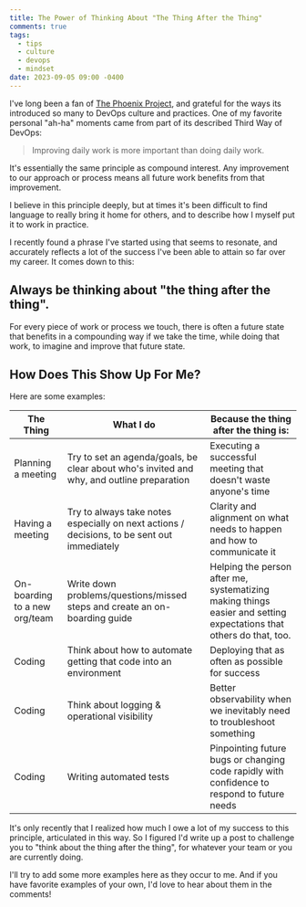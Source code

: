 ```yaml
---
title: The Power of Thinking About "The Thing After the Thing"
comments: true
tags:
  - tips
  - culture
  - devops
  - mindset
date: 2023-09-05 09:00 -0400
---
```

I've long been a fan of [The Phoenix Project](https://www.amazon.com/Phoenix-Project-DevOps-Helping-Business/dp/0988262509), and grateful for the ways its introduced so many to DevOps culture and practices. One of my favorite personal "ah-ha" moments came from part of its described Third Way of DevOps:

> Improving daily work is more important than doing daily work.

It's essentially the same principle as compound interest. Any improvement to our approach or process means all future work benefits from that improvement.

I believe in this principle deeply, but at times it's been difficult to find language to really bring it home for others, and to describe how I myself put it to work in practice.

I recently found a phrase I've started using that seems to resonate, and accurately reflects a lot of the success I've been able to attain so far over my career. It comes down to this:

## Always be thinking about "the thing after the thing".

For every piece of work or process we touch, there is often a future state that benefits in a compounding way if we take the time, while doing that work, to imagine and improve that future state.

## How Does This Show Up For Me?

Here are some examples:

| The Thing | What I do | Because the thing after the thing is: |
| --------- | --------- | -------------------------- |
| Planning a meeting | Try to set an agenda/goals, be clear about who's invited and why, and outline preparation | Executing a successful meeting that doesn't waste anyone's time |
| Having a meeting | Try to always take notes especially on next actions / decisions, to be sent out immediately | Clarity and alignment on what needs to happen and how to communicate it|
| On-boarding to a new org/team | Write down problems/questions/missed steps and create an on-boarding guide | Helping the person after me, systematizing making things easier and setting expectations that others do that, too.|
| Coding | Think about how to automate getting that code into an environment | Deploying that as often as possible for success|
| Coding | Think about logging & operational visibility | Better observability when we inevitably need to troubleshoot something|
| Coding | Writing automated tests | Pinpointing future bugs or changing code rapidly with confidence to respond to future needs|

It's only recently that I realized how much I owe a lot of my success to this principle, articulated in this way. So I figured I'd write up a post to challenge you to "think about the thing after the thing", for whatever your team or you are currently doing.

I'll try to add some more examples here as they occur to me. And if you have favorite examples of your own, I'd love to hear about them in the comments!
